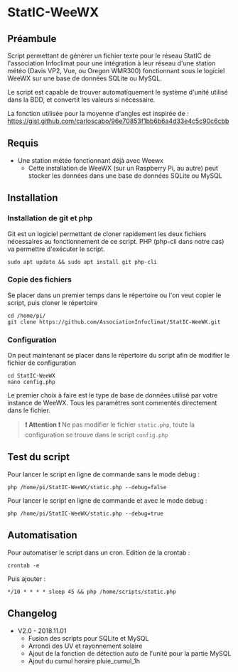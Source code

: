 StatIC-WeeWX
============

## Préambule
 Script permettant de générer un fichier texte pour le réseau StatIC de l'association Infoclimat pour une intégration à leur réseau d'une station météo (Davis VP2, Vue, ou Oregon WMR300) fonctionnant sous le logiciel WeeWX sur une base de données SQLite ou MySQL.

 Le script est capable de trouver automatiquement le système d'unité utilisé dans la BDD, et convertit les valeurs si nécessaire.

 La fonction utilisée pour la moyenne d'angles est inspirée de : https://gist.github.com/carloscabo/96e70853f1bb6b6a4d33e4c5c90c6cbb

## Requis
* Une station météo fonctionnant déjà avec Weewx
	* Cette installation de WeeWX (sur un Raspberry Pi, au autre) peut stocker les données dans une base de données SQLite ou MySQL


## Installation
### Installation de git et php
Git est un logiciel permettant de cloner rapidement les deux fichiers nécessaires au fonctionnement de ce script.
PHP (php-cli dans notre cas) va permettre d'exécuter le script.
```
sudo apt update && sudo apt install git php-cli
```
### Copie des fichiers
Se placer dans un premier temps dans le répertoire ou l'on veut copier le script, puis cloner le répertoire
```
cd /home/pi/
git clone https://github.com/AssociationInfoclimat/StatIC-WeeWX.git
```
### Configuration
On peut maintenant se placer dans le répertoire du script afin de modifier le fichier de configuration
```
cd StatIC-WeeWX
nano config.php
```

Le premier choix à faire est le type de base de données utilisé par votre instance de WeeWX.
Tous les paramètres sont commentés directement dans le fichier.

> **:exclamation: Attention :exclamation:**
> Ne pas modifier le fichier ``static.php``, toute la configuration se trouve dans le script ``config.php``


## Test du script
Pour lancer le script en ligne de commande sans le mode debug :
```
php /home/pi/StatIC-WeeWX/static.php --debug=false
```

Pour lancer le script en ligne de commande et avec le mode debug :
```
php /home/pi/StatIC-WeeWX/static.php --debug=true
```

## Automatisation

Pour automatiser le script dans un cron.
Edition de la crontab :
```
crontab -e
```
Puis ajouter :
```
*/10 * * * * sleep 45 && php /home/scripts/static.php
```

## Changelog

* V2.0 - 2018.11.01
	* Fusion des scripts pour SQLite et MySQL
	* Arrondi des UV et rayonnement solaire
	* Ajout de la fonction de détection auto de l'unité pour la partie MySQL
	* Ajout du cumul horaire pluie_cumul_1h